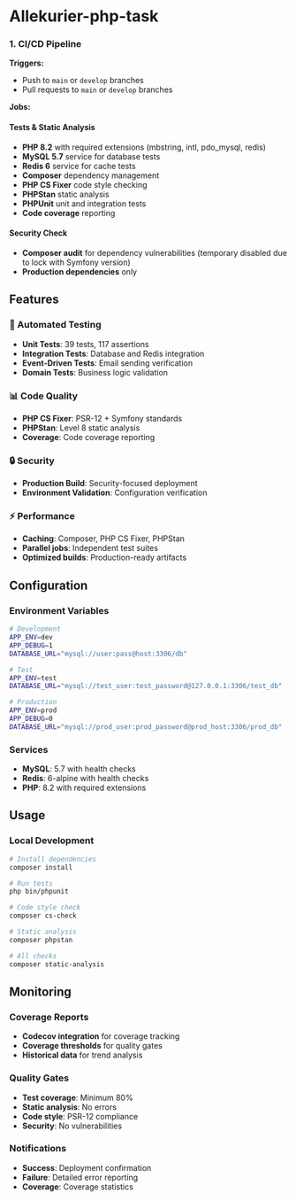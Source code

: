# Allekurier-php-task 

### 1. CI/CD Pipeline

**Triggers:**
- Push to `main` or `develop` branches
- Pull requests to `main` or `develop` branches

**Jobs:**

#### Tests & Static Analysis
- **PHP 8.2** with required extensions (mbstring, intl, pdo_mysql, redis)
- **MySQL 5.7** service for database tests
- **Redis 6** service for cache tests
- **Composer** dependency management
- **PHP CS Fixer** code style checking
- **PHPStan** static analysis
- **PHPUnit** unit and integration tests
- **Code coverage** reporting

#### Security Check
- **Composer audit** for dependency vulnerabilities (temporary disabled due to lock with Symfony version)
- **Production dependencies** only

## Features

### 🔄 Automated Testing
- **Unit Tests**: 39 tests, 117 assertions
- **Integration Tests**: Database and Redis integration
- **Event-Driven Tests**: Email sending verification
- **Domain Tests**: Business logic validation

### 📊 Code Quality
- **PHP CS Fixer**: PSR-12 + Symfony standards
- **PHPStan**: Level 8 static analysis
- **Coverage**: Code coverage reporting

### 🔒 Security
- **Production Build**: Security-focused deployment
- **Environment Validation**: Configuration verification

### ⚡ Performance
- **Caching**: Composer, PHP CS Fixer, PHPStan
- **Parallel jobs**: Independent test suites
- **Optimized builds**: Production-ready artifacts

## Configuration

### Environment Variables
```bash
# Development
APP_ENV=dev
APP_DEBUG=1
DATABASE_URL="mysql://user:pass@host:3306/db"

# Test
APP_ENV=test
DATABASE_URL="mysql://test_user:test_password@127.0.0.1:3306/test_db"

# Production
APP_ENV=prod
APP_DEBUG=0
DATABASE_URL="mysql://prod_user:prod_password@prod_host:3306/prod_db"
```

### Services
- **MySQL**: 5.7 with health checks
- **Redis**: 6-alpine with health checks
- **PHP**: 8.2 with required extensions

## Usage

### Local Development
```bash
# Install dependencies
composer install

# Run tests
php bin/phpunit

# Code style check
composer cs-check

# Static analysis
composer phpstan

# All checks
composer static-analysis
```

## Monitoring

### Coverage Reports
- **Codecov integration** for coverage tracking
- **Coverage thresholds** for quality gates
- **Historical data** for trend analysis

### Quality Gates
- **Test coverage**: Minimum 80%
- **Static analysis**: No errors
- **Code style**: PSR-12 compliance
- **Security**: No vulnerabilities

### Notifications
- **Success**: Deployment confirmation
- **Failure**: Detailed error reporting
- **Coverage**: Coverage statistics
